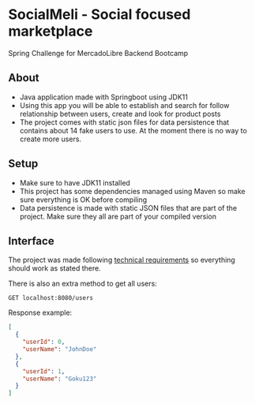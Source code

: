 SocialMeli - Social focused marketplace
=======================================

Spring Challenge for MercadoLibre Backend Bootcamp

## About

- Java application made with Springboot using JDK11
- Using this app you will be able to establish and search for follow relationship between users, create and look for
  product posts
- The project comes with static json files for data persistence that contains about 14
fake users to use. At the moment there is no way to create more users.

## Setup

- Make sure to have JDK11 installed
- This project has some dependencies managed using Maven so make sure everything is OK before compiling
- Data persistence is made with static JSON files that are part of the project. Make sure they all are part of your
  compiled version

## Interface

The project was made
following [technical requirements](https://drive.google.com/file/d/1iPdb8VVgxi4SZtWNqwHo_lo-quODgi3i/view)
so everything should work as stated there.

There is also an extra method to get all users:

```
GET localhost:8080/users
```
Response example:
```JSON
[
  {
    "userId": 0,
    "userName": "JohnDoe"
  },
  {
    "userId": 1,
    "userName": "Goku123"
  }
]
```
